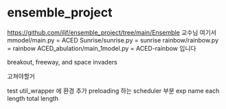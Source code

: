 # ensemble_project

https://github.com/iljf/ensemble_project/tree/main/Ensemble
교수님 여기서 
mmodel/main.py = ACED
Sunrise/sunrise.py = sunrise
rainbow/rainbow.py = rainbow
ACED_abulation/main_1model.py = ACED-rainbow 입니다

 breakout,
freeway, and space invaders

고쳐야할거

test
util_wrapper 에 환경 추가 
preloading 하는 scheduler 부분 
exp name
each length total length